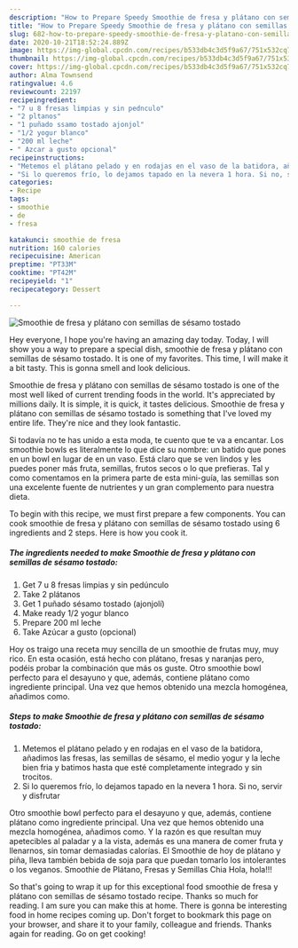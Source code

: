 ```yaml
---
description: "How to Prepare Speedy Smoothie de fresa y plátano con semillas de sésamo tostado"
title: "How to Prepare Speedy Smoothie de fresa y plátano con semillas de sésamo tostado"
slug: 682-how-to-prepare-speedy-smoothie-de-fresa-y-platano-con-semillas-de-sesamo-tostado
date: 2020-10-21T18:52:24.889Z
image: https://img-global.cpcdn.com/recipes/b533db4c3d5f9a67/751x532cq70/smoothie-de-fresa-y-platano-con-semillas-de-sesamo-tostado-foto-principal.jpg
thumbnail: https://img-global.cpcdn.com/recipes/b533db4c3d5f9a67/751x532cq70/smoothie-de-fresa-y-platano-con-semillas-de-sesamo-tostado-foto-principal.jpg
cover: https://img-global.cpcdn.com/recipes/b533db4c3d5f9a67/751x532cq70/smoothie-de-fresa-y-platano-con-semillas-de-sesamo-tostado-foto-principal.jpg
author: Alma Townsend
ratingvalue: 4.6
reviewcount: 22197
recipeingredient:
- "7 u 8 fresas limpias y sin pednculo"
- "2 pltanos"
- "1 puñado ssamo tostado ajonjol"
- "1/2 yogur blanco"
- "200 ml leche"
- " Azcar a gusto opcional"
recipeinstructions:
- "Metemos el plátano pelado y en rodajas en el vaso de la batidora, añadimos las fresas, las semillas de sésamo, el medio yogur y la leche bien fria y batimos hasta que esté completamente integrado y sin trocitos."
- "Si lo queremos frío, lo dejamos tapado en la nevera 1 hora. Si no, servir y disfrutar"
categories:
- Recipe
tags:
- smoothie
- de
- fresa

katakunci: smoothie de fresa 
nutrition: 160 calories
recipecuisine: American
preptime: "PT33M"
cooktime: "PT42M"
recipeyield: "1"
recipecategory: Dessert

---
```



![Smoothie de fresa y plátano con semillas de sésamo tostado](https://img-global.cpcdn.com/recipes/b533db4c3d5f9a67/751x532cq70/smoothie-de-fresa-y-platano-con-semillas-de-sesamo-tostado-foto-principal.jpg)

Hey everyone, I hope you're having an amazing day today. Today, I will show you a way to prepare a special dish, smoothie de fresa y plátano con semillas de sésamo tostado. It is one of my favorites. This time, I will make it a bit tasty. This is gonna smell and look delicious.

Smoothie de fresa y plátano con semillas de sésamo tostado is one of the most well liked of current trending foods in the world. It's appreciated by millions daily. It is simple, it is quick, it tastes delicious. Smoothie de fresa y plátano con semillas de sésamo tostado is something that I've loved my entire life. They're nice and they look fantastic.

Si todavía no te has unido a esta moda, te cuento que te va a encantar. Los smoothie bowls es literalmente lo que dice su nombre: un batido que pones en un bowl en lugar de en un vaso. Está claro que se ven lindos y les puedes poner más fruta, semillas, frutos secos o lo que prefieras. Tal y como comentamos en la primera parte de esta mini-guía, las semillas son una excelente fuente de nutrientes y un gran complemento para nuestra dieta.


To begin with this recipe, we must first prepare a few components. You can cook smoothie de fresa y plátano con semillas de sésamo tostado using 6 ingredients and 2 steps. Here is how you cook it.

<!--inarticleads1-->

##### The ingredients needed to make Smoothie de fresa y plátano con semillas de sésamo tostado:

1. Get 7 u 8 fresas limpias y sin pedúnculo
1. Take 2 plátanos
1. Get 1 puñado sésamo tostado (ajonjolí)
1. Make ready 1/2 yogur blanco
1. Prepare 200 ml leche
1. Take  Azúcar a gusto (opcional)


Hoy os traigo una receta muy sencilla de un smoothie de frutas muy, muy rico. En esta ocasión, está hecho con plátano, fresas y naranjas pero, podéis probar la combinación que más os guste. Otro smoothie bowl perfecto para el desayuno y que, además, contiene plátano como ingrediente principal. Una vez que hemos obtenido una mezcla homogénea, añadimos como. 

<!--inarticleads2-->

##### Steps to make Smoothie de fresa y plátano con semillas de sésamo tostado:

1. Metemos el plátano pelado y en rodajas en el vaso de la batidora, añadimos las fresas, las semillas de sésamo, el medio yogur y la leche bien fria y batimos hasta que esté completamente integrado y sin trocitos.
1. Si lo queremos frío, lo dejamos tapado en la nevera 1 hora. Si no, servir y disfrutar


Otro smoothie bowl perfecto para el desayuno y que, además, contiene plátano como ingrediente principal. Una vez que hemos obtenido una mezcla homogénea, añadimos como. Y la razón es que resultan muy apetecibles al paladar y a la vista, además es una manera de comer fruta y llenarnos, sin tomar demasiadas calorías. El Smoothie de hoy de plátano y piña, lleva también bebida de soja para que puedan tomarlo los intolerantes o los veganos. Smoothie de Plátano, Fresas y Semillas Chia Hola, hola!!! 

So that's going to wrap it up for this exceptional food smoothie de fresa y plátano con semillas de sésamo tostado recipe. Thanks so much for reading. I am sure you can make this at home. There is gonna be interesting food in home recipes coming up. Don't forget to bookmark this page on your browser, and share it to your family, colleague and friends. Thanks again for reading. Go on get cooking!

